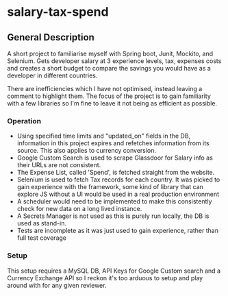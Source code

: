 # salary-tax-spend


## General Description

A short project to familiarise myself with Spring boot, Junit, Mockito, and Selenium. Gets developer salary at 3 experience levels, tax, expenses costs and creates a short budget to compare the savings you would have as a developer in different countries.

There are inefficiencies which I have not optimised, instead leaving a comment to highlight them. The focus of the project is to gain familiarity with a few libraries so I'm fine to leave it not being as efficient as possible.

### Operation

* Using specified time limits and "updated_on" fields in the DB, information in this project expires and refetches information from its source. This also applies to currency conversion.
* Google Custom Search is used to scrape Glassdoor for Salary info as their URLs are not consistent.
* The Expense List, called 'Spend', is fetched straight from the website.
* Selenium is used to fetch Tax records for each country. It was picked to gain experience with the framework, some kind of library that can explore JS without a UI would be used in a real production environment
* A scheduler would need to be implemented to make this consistently check for new data on a long lived instance.
* A Secrets Manager is not used as this is purely run locally, the DB is used as stand-in.
* Tests are incomplete as it was just used to gain experience, rather than full test coverage

### Setup

This setup requires a MySQL DB, API Keys for Google Custom search and a Currency Exchange API so I reckon it's too arduous to setup and play around with for any given reviewer.
